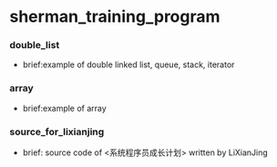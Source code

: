 # sherman_training_program
### double_list 
* brief:example of double linked list, queue, stack, iterator 
### array
* brief:example of array
### source_for_lixianjing
* brief: source code of <系统程序员成长计划> written by LiXianJing
